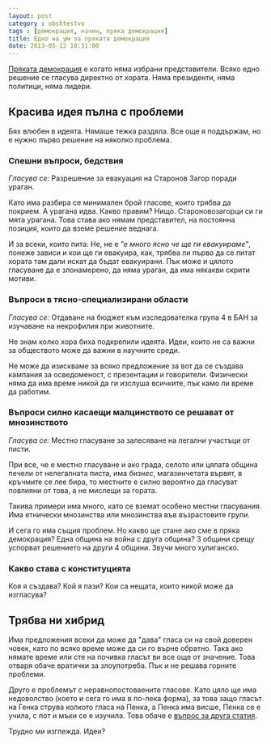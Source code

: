 ```yaml
---
layout: post
category : obshtestvo
tags : [демокрация, начин, пряка демокрация]
title: Едно на ум за пряката демокрация
date: 2013-05-12 10:31:00
---
```


[Пряката демокрация](http://bg.wikipedia.org/wiki/%D0%9F%D1%80%D1%8F%D0%BA%D0%B0_%D0%B4%D0%B5%D0%BC%D0%BE%D0%BA%D1%80%D0%B0%D1%86%D0%B8%D1%8F) е когато няма избрани представители. Всяко едно решение се гласува директно от хората. Няма президенти, няма политици, няма лидери.

## Красива идея пълна с проблеми
Бях влюбен в идеята. Нямаше тежка раздяла. Все още я поддържам, но е нужно първо решение на няколко проблема.

### Спешни въпроси, бедствия
*Гласува се:* Разрешение за евакуация на Старонов Загор поради ураган.

Като има разбира се минимален брой гласове, които трябва да покрием. А урагана идва. Какво правим? Нищо. Староновозагорци си ги мята урагана. Това става ако нямам представител, на постоянна позиция, които да вземе решение веднага.

И за всеки, които пита: Не, не е *"е много ясно че ще ги евакуираме"*, понеже зависи и кои ще ги евакуира, как, трябва ли първо да се питат хората там дали искат да бъдат евакуирани. Пък може и цялото гласуване да е злонамерено, да няма ураган, да има някакви скрити мотиви.

### Въпроси в тясно-специализирани области
*Гласува се:* Отдаване на бюджет към изследователка група 4 в БАН за изучаване на некрофилия при животните.

Не знам колко хора биха подкрепили идеята. Идеи, които не са важни за обществото може да важни в научните среди.

Не може да изискваме за всяко предложение за вот да се създава кампания за осведоменост, с презентации и говорители. Физически няма да има време никой да ги изслуша всичките, пък камо ли време да работим.

### Въпроси силно касаещи малцинството се решават от мнозинството
*Гласува се:* Местно гласуване за залесяване на легални участъци от писти.

При все, че е местно гласуване и ако града, селото или цялата община печели от нелегалната писта, има *бизнес*, магазинчетата вървят, в кръчмите се лее бира, то местните е силно вероятно да гласуват повлияни от това, а не мислещи за гората.

Такива примери има много, като се вземат особено местни гласувания. Има етнически мнозинства или мнозинства във възрастовите групи. 

И сега го има същия проблем. Но какво ще стане ако сме в пряка демокрация? Една община на война с друга община? 3 общини срещу успорват решението на други 4 общини. Звучи много хулиганско.

### Какво става с конституцията
Коя я създава? Кой я пази? Кои са нещата, които никой може да изгласува?

## Трябва ни хибрид
Има предложения всеки да може да "дава" гласа си на свой доверен човек, като по всяко време може да си го върне обратно. Така ако нямате време или сте на почивка гласът ви все още от значение. Това отваря обаче вратички за злоупотреба. Пък и не решава горните проблеми.

Друго е проблемът с неравнопостоваените гласове. Като цяло ще има недоволство (което и сега го има в по-лека форма), за това защо гласът на Генка струва колкото гласа на Пенка, а Пенка има висше, Пенка се е учила, с пот и мъки се е изучила. Това обаче е [въпрос за друга статия](bbb). 

Трудно ми изглежда. Идеи?